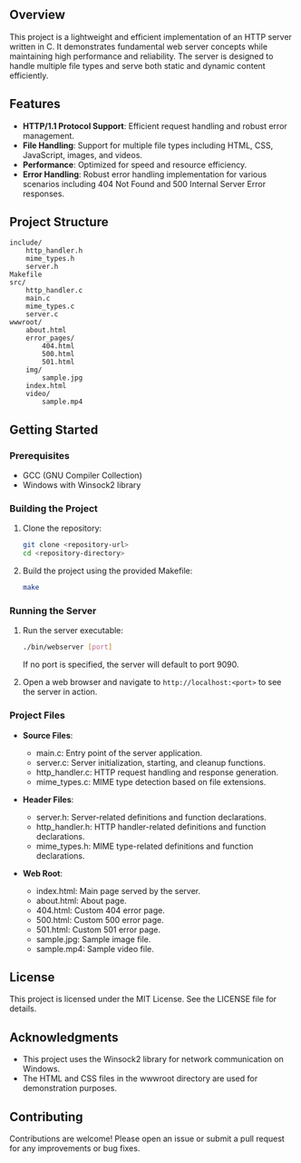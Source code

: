 ## Overview

This project is a lightweight and efficient implementation of an HTTP server written in C. It demonstrates fundamental web server concepts while maintaining high performance and reliability. The server is designed to handle multiple file types and serve both static and dynamic content efficiently.

## Features

- **HTTP/1.1 Protocol Support**: Efficient request handling and robust error management.
- **File Handling**: Support for multiple file types including HTML, CSS, JavaScript, images, and videos.
- **Performance**: Optimized for speed and resource efficiency.
- **Error Handling**: Robust error handling implementation for various scenarios including 404 Not Found and 500 Internal Server Error responses.

## Project Structure

```
include/
    http_handler.h
    mime_types.h
    server.h
Makefile
src/
    http_handler.c
    main.c
    mime_types.c
    server.c
wwwroot/
    about.html
    error_pages/
        404.html
        500.html
        501.html
    img/
        sample.jpg
    index.html
    video/
        sample.mp4
```

## Getting Started

### Prerequisites

- GCC (GNU Compiler Collection)
- Windows with Winsock2 library

### Building the Project

1. Clone the repository:
    ```sh
    git clone <repository-url>
    cd <repository-directory>
    ```

2. Build the project using the provided Makefile:
    ```sh
    make
    ```

### Running the Server

1. Run the server executable:
    ```sh
    ./bin/webserver [port]
    ```
    If no port is specified, the server will default to port 9090.

2. Open a web browser and navigate to `http://localhost:<port>` to see the server in action.

### Project Files

- **Source Files**:
  - main.c: Entry point of the server application.
  - server.c: Server initialization, starting, and cleanup functions.
  - http_handler.c: HTTP request handling and response generation.
  - mime_types.c: MIME type detection based on file extensions.

- **Header Files**:
  - server.h: Server-related definitions and function declarations.
  - http_handler.h: HTTP handler-related definitions and function declarations.
  - mime_types.h: MIME type-related definitions and function declarations.

- **Web Root**:
  - index.html: Main page served by the server.
  - about.html: About page.
  - 404.html: Custom 404 error page.
  - 500.html: Custom 500 error page.
  - 501.html: Custom 501 error page.
  - sample.jpg: Sample image file.
  - sample.mp4: Sample video file.

## License

This project is licensed under the MIT License. See the LICENSE file for details.

## Acknowledgments

- This project uses the Winsock2 library for network communication on Windows.
- The HTML and CSS files in the wwwroot directory are used for demonstration purposes.

## Contributing

Contributions are welcome! Please open an issue or submit a pull request for any improvements or bug fixes.